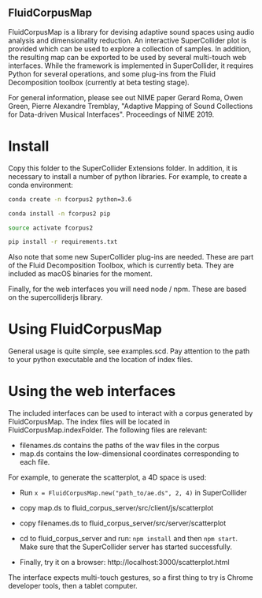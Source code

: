 FluidCorpusMap
--------------
FluidCorpusMap is a library for devising adaptive sound spaces using audio analysis and dimensionality reduction.
An interactive SuperCollider plot is provided which can be used to explore a collection of samples.
In addition, the resulting map can be exported to be used by several multi-touch web interfaces.
While the framework is implemented in SuperCollider, it requires Python for several operations, and some plug-ins from the
Fluid Decomposition toolbox (currently at beta testing stage).

For general information, please see out NIME paper
Gerard Roma, Owen Green, Pierre Alexandre Tremblay, "Adaptive Mapping of Sound Collections for Data-driven Musical Interfaces". Proceedings of NIME 2019.


# Install
Copy this folder to the SuperCollider Extensions folder. In addition, it is necessary to install a number of python libraries. For example, to create a conda environment:

```bash
conda create -n fcorpus2 python=3.6

conda install -n fcorpus2 pip

source activate fcorpus2

pip install -r requirements.txt
```

Also note that some new SuperCollider plug-ins are needed. These are part of the Fluid Decomposition Toolbox, which is currently beta. They are included as macOS binaries for the moment.

 Finally, for the web interfaces you will need node / npm. These are based on the supercolliderjs library.


# Using FluidCorpusMap
General usage is quite simple, see examples.scd. Pay attention to the path to your python executable and the location of index files.


# Using the web interfaces
The included interfaces can be used to interact with a corpus generated by FluidCorpusMap. The index files will be located in FluidCorpusMap.indexFolder. The following files are relevant:
- filenames.ds contains the paths of the wav files in the corpus
- map.ds contains the low-dimensional coordinates corresponding to each file.

For example, to generate the scatterplot, a 4D space is used:

- Run `x = FluidCorpusMap.new("path_to/ae.ds", 2, 4)` in SuperCollider

- copy map.ds to fluid_corpus_server/src/client/js/scatterplot

- copy filenames.ds to fluid_corpus_server/src/server/scatterplot

- cd to  fluid_corpus_server and run: `npm install` and then `npm start`. Make sure that the SuperCollider server has started successfully.

- Finally, try it on a browser: http://localhost:3000/scatterplot.html

The interface expects multi-touch gestures, so a first thing to try is Chrome developer tools, then a tablet computer.
